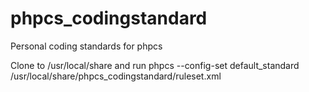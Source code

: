 phpcs_codingstandard
====================

Personal coding standards for phpcs


Clone to /usr/local/share and run phpcs --config-set default_standard /usr/local/share/phpcs_codingstandard/ruleset.xml
